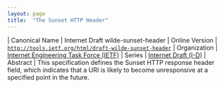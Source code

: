 ```yaml
---
layout: page
title:  "The Sunset HTTP Header"
---
```


| Canonical Name | Internet Draft wilde-sunset-header
| Online Version | [`http://tools.ietf.org/html/draft-wilde-sunset-header`](http://tools.ietf.org/html/draft-wilde-sunset-header)
| Organization | [Internet Engineering Task Force (IETF)](..)
| Series | [Internet Draft (I-D)](.)
| Abstract | This specification defines the Sunset HTTP response header field, which indicates that a URI is likely to become unresponsive at a specified point in the future.